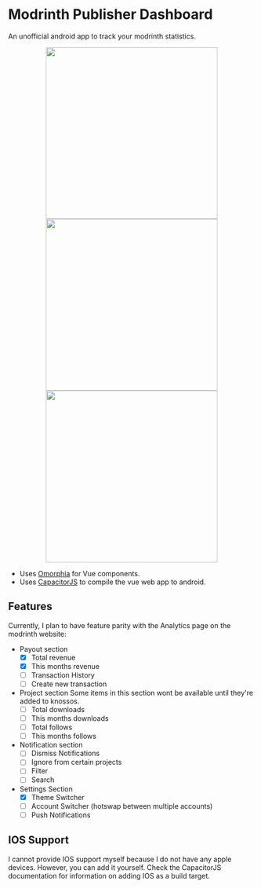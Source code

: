 # Modrinth Publisher Dashboard

An unofficial android app to track your modrinth statistics.


<div align="center">
<img src="https://user-images.githubusercontent.com/93472213/231879232-db0f65a1-7a4e-4a6f-8bfc-eeffa099b7a4.png" width="auto" height="350px" />  
<img src="https://user-images.githubusercontent.com/93472213/231879101-0886958a-723d-4ab1-9766-68b87d06541b.png" width="auto" height="350px" />  
<img src="https://user-images.githubusercontent.com/93472213/231878677-fa5c9a92-990c-4952-b4a7-59a2394109ae.png" width="auto" height="350px" />  
</div>

- Uses [Omorphia](https://omorphia.modrinth.com/) for Vue components.
- Uses [CapacitorJS](https://capacitorjs.com/) to compile the vue web app to android.

## Features

Currently, I plan to have feature parity with the Analytics page on the modrinth website:

- Payout section
  + [x] Total revenue
  + [x] This months revenue
  + [ ] Transaction History
  + [ ] Create new transaction
- Project section
  Some items in this section wont be available until they're added to knossos.
  + [ ] Total downloads
  + [ ] This months downloads
  + [ ] Total follows
  + [ ] This months follows
- Notification section
  + [ ] Dismiss Notifications
  + [ ] Ignore from certain projects
  + [ ] Filter
  + [ ] Search
- Settings Section
  + [x] Theme Switcher
  + [ ] Account Switcher (hotswap between multiple accounts)
  + [ ] Push Notifications

## IOS Support

I cannot provide IOS support myself because I do not have any apple devices. However, you can add it yourself. Check the CapacitorJS documentation for information on adding IOS as a build target.
